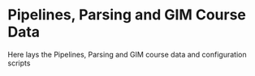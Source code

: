 # Pipelines, Parsing and GIM Course Data
Here lays the Pipelines, Parsing and GIM course data and configuration scripts